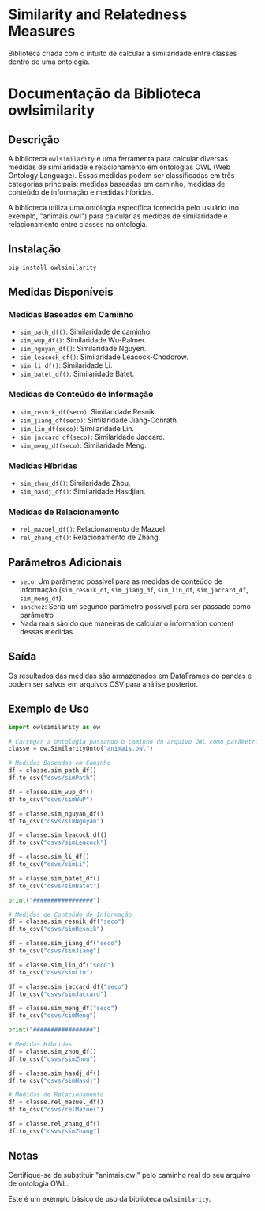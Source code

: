 # Similarity and Relatedness Measures

Biblioteca criada com o intuito de calcular a similaridade entre classes dentro de uma ontologia. 

# Documentação da Biblioteca owlsimilarity

## Descrição

A biblioteca `owlsimilarity` é uma ferramenta para calcular diversas medidas de similaridade e relacionamento em ontologias OWL (Web Ontology Language). Essas medidas podem ser classificadas em três categorias principais: medidas baseadas em caminho, medidas de conteúdo de informação e medidas híbridas.

A biblioteca utiliza uma ontologia específica fornecida pelo usuário (no exemplo, "animais.owl") para calcular as medidas de similaridade e relacionamento entre classes na ontologia.

## Instalação

```bash
pip install owlsimilarity
```

## Medidas Disponíveis

### Medidas Baseadas em Caminho

- `sim_path_df()`: Similaridade de caminho.
- `sim_wup_df()`: Similaridade Wu-Palmer.
- `sim_nguyan_df()`: Similaridade Nguyen.
- `sim_leacock_df()`: Similaridade Leacock-Chodorow.
- `sim_li_df()`: Similaridade Li.
- `sim_batet_df()`: Similaridade Batet.

### Medidas de Conteúdo de Informação

- `sim_resnik_df(seco)`: Similaridade Resnik.
- `sim_jiang_df(seco)`: Similaridade Jiang-Conrath.
- `sim_lin_df(seco)`: Similaridade Lin.
- `sim_jaccard_df(seco)`: Similaridade Jaccard.
- `sim_meng_df(seco)`: Similaridade Meng.

### Medidas Híbridas

- `sim_zhou_df()`: Similaridade Zhou.
- `sim_hasdj_df()`: Similaridade Hasdjian.

### Medidas de Relacionamento

- `rel_mazuel_df()`: Relacionamento de Mazuel.
- `rel_zhang_df()`: Relacionamento de Zhang.

## Parâmetros Adicionais

- `seco`: Um parâmetro possível para as medidas de conteúdo de informação (`sim_resnik_df`, `sim_jiang_df`, `sim_lin_df`, `sim_jaccard_df`, `sim_meng_df`).
- `sanchez`: Seria um segundo parâmetro possível para ser passado como parâmetro
- Nada mais são do que maneiras de calcular o information content dessas medidas

## Saída

Os resultados das medidas são armazenados em DataFrames do pandas e podem ser salvos em arquivos CSV para análise posterior.

## Exemplo de Uso

```python
import owlsimilarity as ow

# Carregar a ontologia passando o caminho do arquivo OWL como parâmetro
classe = ow.SimilarityOnto("animais.owl")

# Medidas Baseadas em Caminho
df = classe.sim_path_df()
df.to_csv("csvs/simPath")

df = classe.sim_wup_df()
df.to_csv("csvs/simWuP")

df = classe.sim_nguyan_df()
df.to_csv("csvs/simNguyan")

df = classe.sim_leacock_df()
df.to_csv("csvs/simLeacock")

df = classe.sim_li_df()
df.to_csv("csvs/simLi")

df = classe.sim_batet_df()
df.to_csv("csvs/simBatet")

print("#################")

# Medidas de Conteúdo de Informação
df = classe.sim_resnik_df("seco")
df.to_csv("csvs/simResnik")

df = classe.sim_jiang_df("seco")
df.to_csv("csvs/simJiang")

df = classe.sim_lin_df("seco")
df.to_csv("csvs/simLin")

df = classe.sim_jaccard_df("seco")
df.to_csv("csvs/simJaccard")

df = classe.sim_meng_df("seco")
df.to_csv("csvs/simMeng")

print("#################")

# Medidas Híbridas
df = classe.sim_zhou_df()
df.to_csv("csvs/simZhou")

df = classe.sim_hasdj_df()
df.to_csv("csvs/simHasdj")

# Medidas de Relacionamento
df = classe.rel_mazuel_df()
df.to_csv("csvs/relMazuel")

df = classe.rel_zhang_df()
df.to_csv("csvs/simZhang")
```

## Notas

Certifique-se de substituir "animais.owl" pelo caminho real do seu arquivo de ontologia OWL.

Este é um exemplo básico de uso da biblioteca `owlsimilarity`.

